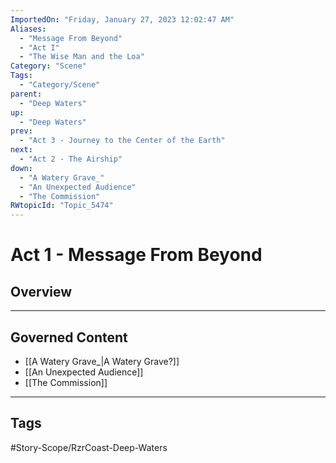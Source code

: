 ```yaml
---
ImportedOn: "Friday, January 27, 2023 12:02:47 AM"
Aliases:
  - "Message From Beyond"
  - "Act I"
  - "The Wise Man and the Loa"
Category: "Scene"
Tags:
  - "Category/Scene"
parent:
  - "Deep Waters"
up:
  - "Deep Waters"
prev:
  - "Act 3 - Journey to the Center of the Earth"
next:
  - "Act 2 - The Airship"
down:
  - "A Watery Grave_"
  - "An Unexpected Audience"
  - "The Commission"
RWtopicId: "Topic_5474"
---
```

# Act 1 - Message From Beyond
## Overview
---
## Governed Content
- [[A Watery Grave_|A Watery Grave?]]
- [[An Unexpected Audience]]
- [[The Commission]]


---
## Tags
#Story-Scope/RzrCoast-Deep-Waters

